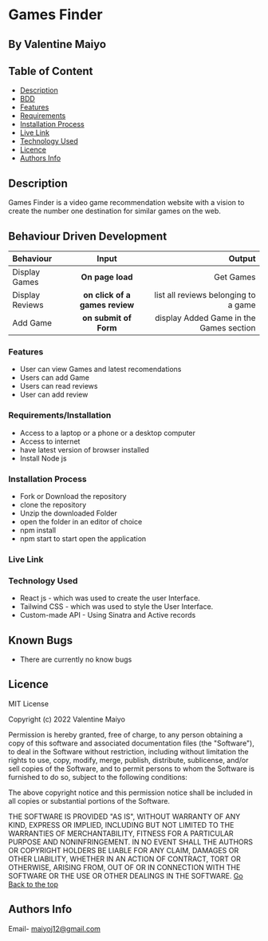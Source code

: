 # Games Finder
 ## By Valentine Maiyo
 ## Table of Content
 - [Description](#description)
 - [BDD](#Behaviour-Driven-Development)
 - [Features](#features)
 - [Requirements](#requirements)
 - [Installation Process](#installation-Process)
 - [Live Link](#Live-Link)
 - [Technology  Used](#technology-Used)
 - [Licence](#licence)
 - [Authors Info](#Authors-Info)
 ## Description
 Games Finder is a video game recommendation website with a vision to create the number one destination for similar games on the web.

## Behaviour Driven Development 
| Behaviour | Input | Output |
| :---------------- | :---------------: | ------------------: |
| Display Games| **On page load** | Get Games |
| Display  Reviews| **on  click of a games review** | list all reviews belonging to a game|
| Add Game| **on submit of  Form** | display Added Game in the Games section|


 ###  Features

 * User can view Games and latest recomendations
 * Users can add Game
 * Users can read reviews
 * User can add review
 

 ###  Requirements/Installation
 * Access to  a laptop or a phone or a desktop computer
 * Access to internet
 * have latest version of browser installed
 * Install Node js
 

 ### Installation Process
* Fork or Download the repository
* clone the repository
* Unzip the downloaded Folder
* open the folder in an editor of choice 
* npm install
* npm start to start open the application



### Live Link


### Technology  Used
* React js - which was used to create the user Interface.
* Tailwind CSS - which was used to style the User Interface.
* Custom-made API - Using Sinatra and Active records


## Known Bugs
* There are currently no know bugs
## Licence
MIT License

Copyright (c) 2022 Valentine Maiyo

Permission is hereby granted, free of charge, to any person obtaining a copy
of this software and associated documentation files (the "Software"), to deal
in the Software without restriction, including without limitation the rights
to use, copy, modify, merge, publish, distribute, sublicense, and/or sell
copies of the Software, and to permit persons to whom the Software is
furnished to do so, subject to the following conditions:

The above copyright notice and this permission notice shall be included in all
copies or substantial portions of the Software.

THE SOFTWARE IS PROVIDED "AS IS", WITHOUT WARRANTY OF ANY KIND, EXPRESS OR
IMPLIED, INCLUDING BUT NOT LIMITED TO THE WARRANTIES OF MERCHANTABILITY,
FITNESS FOR A PARTICULAR PURPOSE AND NONINFRINGEMENT. IN NO EVENT SHALL THE
AUTHORS OR COPYRIGHT HOLDERS BE LIABLE FOR ANY CLAIM, DAMAGES OR OTHER
LIABILITY, WHETHER IN AN ACTION OF CONTRACT, TORT OR OTHERWISE, ARISING FROM,
OUT OF OR IN CONNECTION WITH THE SOFTWARE OR THE USE OR OTHER DEALINGS IN THE
SOFTWARE.
[Go Back to the top](#)
## Authors Info
Email- maiyoj12@gmail.com


